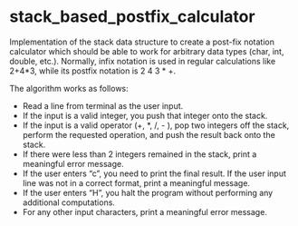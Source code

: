# stack_based_postfix_calculator

Implementation of the stack data structure to create a post-fix notation calculator which should be able to work for arbitrary data types (char, int, double, etc.). 
Normally, infix notation is used in regular calculations like 2+4*3, while its postfix notation is 2 4 3 * +.

The algorithm works as follows:

- Read a line from terminal as the user input.
- If the input is a valid integer, you push that integer onto the stack.
- If the input is a valid operator (+, *, /, - ), pop two integers off the stack, perform the requested operation, and push the result back onto the stack.
- If there were less than 2 integers remained in the stack, print a meaningful error message.
- If the user enters “c”, you need to print the final result. If the user input line was not in a correct format, print a meaningful message.
- If the user enters “H”, you halt the program without performing any additional computations.
- For any other input characters, print a meaningful error message.
